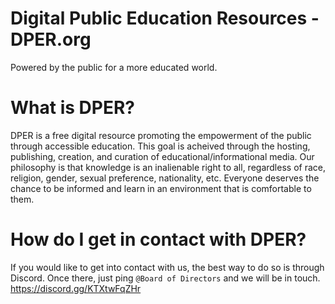 # Digital Public Education Resources - DPER.org 
Powered by the public for a more educated world.

# What is DPER?
DPER is a free digital resource promoting the empowerment of the public through accessible education.
This goal is acheived through the hosting, publishing, creation, and curation of educational/informational media.
Our philosophy is that knowledge is an inalienable right to all, regardless of race, religion, gender, sexual preference, nationality, etc.
Everyone deserves the chance to be informed and learn in an environment that is comfortable to them.

# How do I get in contact with DPER?
If you would like to get into contact with us, the best way to do so is through Discord. 
Once there, just ping `@Board of Directors` and we will be in touch.
https://discord.gg/KTXtwFqZHr